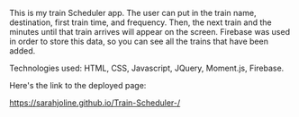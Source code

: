 This is my train Scheduler app.
The user can put in the train name, destination, first train time, and frequency. Then, the next train and the minutes until that train arrives will appear on the screen. Firebase was used in order to store this data, so you can see all the trains that have been added.

Technologies used: HTML, CSS, Javascript, JQuery, Moment.js, Firebase.

Here's the link to the deployed page:

https://sarahjoline.github.io/Train-Scheduler-/
